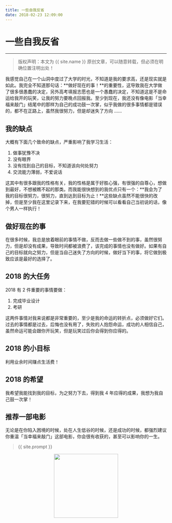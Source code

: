 ```yaml
---
title: 一些自我反省
date: 2018-02-23 12:09:00
---
```

# 一些自我反省
***
> 版权声明：本文为 {{ site.name }} 原创文章，可以随意转载，但必须在明确位置注明出处！

我感觉自己在一个山洞中度过了大学的时光，不知道是我的要求高，还是现实就是如此。我完全不知道那句话：**做好现在的事！**的重要性，这导致我在大学做了很多很愚蠢的决定，另外高考填报志愿也是一个愚蠢的决定，不知道这是不是命运给我开的玩笑，让我的努力要晚点回报我。至少到现在，我还没有像电影「当幸福来敲门」结尾中的那样为自己的成功鼓一次掌，似乎我做的很多事情都是错误的，都不在正路上，虽然我很努力，但是却迷失了方向 ......

## 我的缺点
大概有下面几个致命的缺点，严重影响了我学习生活：
1. 做事犹豫不决
2. 没有眼界
3. 没有找到自己的目标，不知道该向何处努力
4. 交流能力薄弱，不爱说话

这其中有很多跟我的性格有关，我的性格是属于好胜心强，有很强的自尊心，想做到最好，不想被瞧不起的那类。而我能很快想到的我优点只有一个：**我会为了我的目标很努力，很努力，直到达到目标为止！**这些缺点虽然不能很快的改掉，但是至少我在这里记录下来，在我要犯错的时候可以看看自己当初说的话，像个男人一样执行！

## 做好现在的事
在很多时候，我总是放着眼前的事情不做，反而去做一些做不到的事，虽然很努力，但是却没有成果，导致时间都被浪费了，该完成的事情也没有做好。如果有自己的目标就向之努力，但是当自己迷失了方向的时候，做好当下的事，将它做到极致应该是最好的选择了。

## 2018 的大任务
2018 有 2 件重要的事情要做：
1. 完成毕业设计
2. 考研

这两件事情对我来说都是非常重要的，至少是我的命运的转折点，必须做好它们。过去的事情都是过去，后悔也没有用了，失败的人抱怨命运，成功的人相信自己，虽然命运可能会跟你开玩笑，但是玩笑过后你会得到你应得的。

## 2018 的小目标
利用业余时间赚点生活费！

## 2018 的希望
我希望我能找到我的目标，为之努力下去，得到我 4 年应得的成果，我想为我自己鼓一次掌！

## 推荐一部电影
无论是在你陷入困境的时候，处在人生低谷的时候，还是成功的时候，都强烈建议你重温「当幸福来敲门」这部电影，你会很有收获的，甚至可以影响你的一生。

> {{ site.prompt }}

<div  align="center">
<img src="http://cdeveloper.cn/images/wechart.jpg" width = "200" height = "200"/>
